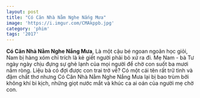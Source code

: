 ```yaml
---
layout: post
title: "Có Căn Nhà Nằm Nghe Nắng Mưa"
image: 'https://i.imgur.com/CMAkppb.jpg'
category: 'phim'
tags: '2017'
---
```


**Có Căn Nhà Nằm Nghe Nắng Mưa**, Là một cậu bé ngoan ngoãn học giỏi, Nam bị hàng xóm chỉ trích là kẻ giết người phải bỏ xứ ra đi. Mẹ Nam - bà Tư ngày ngày chịu đựng sự ghẻ lạnh của mọi người để chờ con suốt ba mươi năm ròng. Liệu bà có đợi được con trai trở về?
Có một cái tên rất trữ tình và đậm chất thơ nhưng Có Căn Nhà Nằm Nghe Nắng Mưa lại bị bao trùm bởi không khí bi kịch, những giọt nước mắt và khúc ca ai oán của người mẹ chờ con.
<script src="https://content.jwplatform.com/libraries/gh3gcefO.js"></script>
<div id="bitplayer"></div>
<script type="text/javaScript">
var playerInstance = jwplayer("bitplayer");
playerInstance.setup({
    file: "https://firebasestorage.googleapis.com/v0/b/bitop-269a8.appspot.com/o/C%C3%B3%20C%C4%83n%20Nh%C3%A0%20N%E1%BA%B1m%20Nghe%20M%C6%B0a.MP4?alt=media&token=e0412f84-dbc3-47e2-9ca7-dc4a9643b33f"
});
</script>
